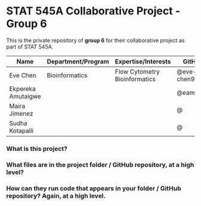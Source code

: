 # STAT 545A Collaborative Project - Group 6

This is the private repository of **group 6** for their collaborative project as part of STAT 545A.

| Name | Department/Program | Expertise/Interests | GitHub ID | 
| ------------- | ------------- | ------------- | ------------- |
| Eve Chen | Bioinformatics | Flow Cytometry Bioinformatics | @eve-chen97 | 
| Ekpereka Amutaigwe  |  |  | @eamutaigwe | 
| Maira Jimenez |  |  | @ | 
| Sudha Kotapalli |  |  | @ | 

### What is this project?
### What files are in the project folder / GitHub repository, at a high level?
### How can they run code that appears in your folder / GitHub repository? Again, at a high level.

